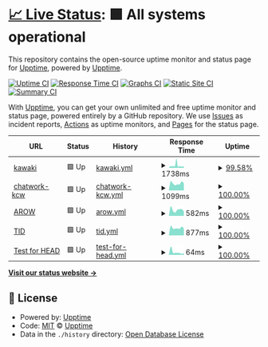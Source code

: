 # [📈 Live Status](https://upptime.github.io/upptime): <!--live status--> **🟩 All systems operational**

This repository contains the open-source uptime monitor and status page for [Upptime](https://upptime.js.org), powered by [Upptime](https://github.com/upptime/upptime).

[![Uptime CI](https://github.com/koj-co/upptime/workflows/Uptime%20CI/badge.svg)](https://github.com/koj-co/upptime/actions?query=workflow%3A%22Uptime+CI%22)
[![Response Time CI](https://github.com/koj-co/upptime/workflows/Response%20Time%20CI/badge.svg)](https://github.com/koj-co/upptime/actions?query=workflow%3A%22Response+Time+CI%22)
[![Graphs CI](https://github.com/koj-co/upptime/workflows/Graphs%20CI/badge.svg)](https://github.com/koj-co/upptime/actions?query=workflow%3A%22Graphs+CI%22)
[![Static Site CI](https://github.com/koj-co/upptime/workflows/Static%20Site%20CI/badge.svg)](https://github.com/koj-co/upptime/actions?query=workflow%3A%22Static+Site+CI%22)
[![Summary CI](https://github.com/koj-co/upptime/workflows/Summary%20CI/badge.svg)](https://github.com/koj-co/upptime/actions?query=workflow%3A%22Summary+CI%22)

With [Upptime](https://upptime.js.org), you can get your own unlimited and free uptime monitor and status page, powered entirely by a GitHub repository. We use [Issues](https://github.com/upptime/upptime/issues) as incident reports, [Actions](https://github.com/junjanjon/WatchSomeSites/actions) as uptime monitors, and [Pages](https://upptime.github.io/upptime) for the status page.

<!--start: status pages-->
<!-- This summary is generated by Upptime (https://github.com/upptime/upptime) -->
<!-- Do not edit this manually, your changes will be overwritten -->
<!-- prettier-ignore -->
| URL | Status | History | Response Time | Uptime |
| --- | ------ | ------- | ------------- | ------ |
| <img alt="" src="https://favicons.githubusercontent.com/www.pegasusknight.com" height="13"> [kawaki](https://www.pegasusknight.com) | 🟩 Up | [kawaki.yml](https://github.com/junjanjon/WatchSomeSites/commits/HEAD/history/kawaki.yml) | <details><summary><img alt="Response time graph" src="./graphs/kawaki/response-time-week.png" height="20"> 1738ms</summary><br><a href="https://junjanjon.github.io/WatchSomeSites/history/kawaki"><img alt="Response time 783" src="https://img.shields.io/endpoint?url=https%3A%2F%2Fraw.githubusercontent.com%2Fjunjanjon%2FWatchSomeSites%2FHEAD%2Fapi%2Fkawaki%2Fresponse-time.json"></a><br><a href="https://junjanjon.github.io/WatchSomeSites/history/kawaki"><img alt="24-hour response time 1404" src="https://img.shields.io/endpoint?url=https%3A%2F%2Fraw.githubusercontent.com%2Fjunjanjon%2FWatchSomeSites%2FHEAD%2Fapi%2Fkawaki%2Fresponse-time-day.json"></a><br><a href="https://junjanjon.github.io/WatchSomeSites/history/kawaki"><img alt="7-day response time 1738" src="https://img.shields.io/endpoint?url=https%3A%2F%2Fraw.githubusercontent.com%2Fjunjanjon%2FWatchSomeSites%2FHEAD%2Fapi%2Fkawaki%2Fresponse-time-week.json"></a><br><a href="https://junjanjon.github.io/WatchSomeSites/history/kawaki"><img alt="30-day response time 998" src="https://img.shields.io/endpoint?url=https%3A%2F%2Fraw.githubusercontent.com%2Fjunjanjon%2FWatchSomeSites%2FHEAD%2Fapi%2Fkawaki%2Fresponse-time-month.json"></a><br><a href="https://junjanjon.github.io/WatchSomeSites/history/kawaki"><img alt="1-year response time 783" src="https://img.shields.io/endpoint?url=https%3A%2F%2Fraw.githubusercontent.com%2Fjunjanjon%2FWatchSomeSites%2FHEAD%2Fapi%2Fkawaki%2Fresponse-time-year.json"></a></details> | <details><summary><a href="https://junjanjon.github.io/WatchSomeSites/history/kawaki">99.58%</a></summary><a href="https://junjanjon.github.io/WatchSomeSites/history/kawaki"><img alt="All-time uptime 99.84%" src="https://img.shields.io/endpoint?url=https%3A%2F%2Fraw.githubusercontent.com%2Fjunjanjon%2FWatchSomeSites%2FHEAD%2Fapi%2Fkawaki%2Fuptime.json"></a><br><a href="https://junjanjon.github.io/WatchSomeSites/history/kawaki"><img alt="24-hour uptime 100.00%" src="https://img.shields.io/endpoint?url=https%3A%2F%2Fraw.githubusercontent.com%2Fjunjanjon%2FWatchSomeSites%2FHEAD%2Fapi%2Fkawaki%2Fuptime-day.json"></a><br><a href="https://junjanjon.github.io/WatchSomeSites/history/kawaki"><img alt="7-day uptime 99.58%" src="https://img.shields.io/endpoint?url=https%3A%2F%2Fraw.githubusercontent.com%2Fjunjanjon%2FWatchSomeSites%2FHEAD%2Fapi%2Fkawaki%2Fuptime-week.json"></a><br><a href="https://junjanjon.github.io/WatchSomeSites/history/kawaki"><img alt="30-day uptime 99.85%" src="https://img.shields.io/endpoint?url=https%3A%2F%2Fraw.githubusercontent.com%2Fjunjanjon%2FWatchSomeSites%2FHEAD%2Fapi%2Fkawaki%2Fuptime-month.json"></a><br><a href="https://junjanjon.github.io/WatchSomeSites/history/kawaki"><img alt="1-year uptime 99.84%" src="https://img.shields.io/endpoint?url=https%3A%2F%2Fraw.githubusercontent.com%2Fjunjanjon%2FWatchSomeSites%2FHEAD%2Fapi%2Fkawaki%2Fuptime-year.json"></a></details>
| <img alt="" src="https://favicons.githubusercontent.com/kcw.kddi.ne.jp" height="13"> [chatwork-kcw](https://kcw.kddi.ne.jp/) | 🟩 Up | [chatwork-kcw.yml](https://github.com/junjanjon/WatchSomeSites/commits/HEAD/history/chatwork-kcw.yml) | <details><summary><img alt="Response time graph" src="./graphs/chatwork-kcw/response-time-week.png" height="20"> 1099ms</summary><br><a href="https://junjanjon.github.io/WatchSomeSites/history/chatwork-kcw"><img alt="Response time 1198" src="https://img.shields.io/endpoint?url=https%3A%2F%2Fraw.githubusercontent.com%2Fjunjanjon%2FWatchSomeSites%2FHEAD%2Fapi%2Fchatwork-kcw%2Fresponse-time.json"></a><br><a href="https://junjanjon.github.io/WatchSomeSites/history/chatwork-kcw"><img alt="24-hour response time 1106" src="https://img.shields.io/endpoint?url=https%3A%2F%2Fraw.githubusercontent.com%2Fjunjanjon%2FWatchSomeSites%2FHEAD%2Fapi%2Fchatwork-kcw%2Fresponse-time-day.json"></a><br><a href="https://junjanjon.github.io/WatchSomeSites/history/chatwork-kcw"><img alt="7-day response time 1099" src="https://img.shields.io/endpoint?url=https%3A%2F%2Fraw.githubusercontent.com%2Fjunjanjon%2FWatchSomeSites%2FHEAD%2Fapi%2Fchatwork-kcw%2Fresponse-time-week.json"></a><br><a href="https://junjanjon.github.io/WatchSomeSites/history/chatwork-kcw"><img alt="30-day response time 1078" src="https://img.shields.io/endpoint?url=https%3A%2F%2Fraw.githubusercontent.com%2Fjunjanjon%2FWatchSomeSites%2FHEAD%2Fapi%2Fchatwork-kcw%2Fresponse-time-month.json"></a><br><a href="https://junjanjon.github.io/WatchSomeSites/history/chatwork-kcw"><img alt="1-year response time 1198" src="https://img.shields.io/endpoint?url=https%3A%2F%2Fraw.githubusercontent.com%2Fjunjanjon%2FWatchSomeSites%2FHEAD%2Fapi%2Fchatwork-kcw%2Fresponse-time-year.json"></a></details> | <details><summary><a href="https://junjanjon.github.io/WatchSomeSites/history/chatwork-kcw">100.00%</a></summary><a href="https://junjanjon.github.io/WatchSomeSites/history/chatwork-kcw"><img alt="All-time uptime 99.85%" src="https://img.shields.io/endpoint?url=https%3A%2F%2Fraw.githubusercontent.com%2Fjunjanjon%2FWatchSomeSites%2FHEAD%2Fapi%2Fchatwork-kcw%2Fuptime.json"></a><br><a href="https://junjanjon.github.io/WatchSomeSites/history/chatwork-kcw"><img alt="24-hour uptime 100.00%" src="https://img.shields.io/endpoint?url=https%3A%2F%2Fraw.githubusercontent.com%2Fjunjanjon%2FWatchSomeSites%2FHEAD%2Fapi%2Fchatwork-kcw%2Fuptime-day.json"></a><br><a href="https://junjanjon.github.io/WatchSomeSites/history/chatwork-kcw"><img alt="7-day uptime 100.00%" src="https://img.shields.io/endpoint?url=https%3A%2F%2Fraw.githubusercontent.com%2Fjunjanjon%2FWatchSomeSites%2FHEAD%2Fapi%2Fchatwork-kcw%2Fuptime-week.json"></a><br><a href="https://junjanjon.github.io/WatchSomeSites/history/chatwork-kcw"><img alt="30-day uptime 100.00%" src="https://img.shields.io/endpoint?url=https%3A%2F%2Fraw.githubusercontent.com%2Fjunjanjon%2FWatchSomeSites%2FHEAD%2Fapi%2Fchatwork-kcw%2Fuptime-month.json"></a><br><a href="https://junjanjon.github.io/WatchSomeSites/history/chatwork-kcw"><img alt="1-year uptime 99.85%" src="https://img.shields.io/endpoint?url=https%3A%2F%2Fraw.githubusercontent.com%2Fjunjanjon%2FWatchSomeSites%2FHEAD%2Fapi%2Fchatwork-kcw%2Fuptime-year.json"></a></details>
| <img alt="" src="https://favicons.githubusercontent.com/arow.world" height="13"> [AROW](https://arow.world/ja/) | 🟩 Up | [arow.yml](https://github.com/junjanjon/WatchSomeSites/commits/HEAD/history/arow.yml) | <details><summary><img alt="Response time graph" src="./graphs/arow/response-time-week.png" height="20"> 582ms</summary><br><a href="https://junjanjon.github.io/WatchSomeSites/history/arow"><img alt="Response time 937" src="https://img.shields.io/endpoint?url=https%3A%2F%2Fraw.githubusercontent.com%2Fjunjanjon%2FWatchSomeSites%2FHEAD%2Fapi%2Farow%2Fresponse-time.json"></a><br><a href="https://junjanjon.github.io/WatchSomeSites/history/arow"><img alt="24-hour response time 439" src="https://img.shields.io/endpoint?url=https%3A%2F%2Fraw.githubusercontent.com%2Fjunjanjon%2FWatchSomeSites%2FHEAD%2Fapi%2Farow%2Fresponse-time-day.json"></a><br><a href="https://junjanjon.github.io/WatchSomeSites/history/arow"><img alt="7-day response time 582" src="https://img.shields.io/endpoint?url=https%3A%2F%2Fraw.githubusercontent.com%2Fjunjanjon%2FWatchSomeSites%2FHEAD%2Fapi%2Farow%2Fresponse-time-week.json"></a><br><a href="https://junjanjon.github.io/WatchSomeSites/history/arow"><img alt="30-day response time 558" src="https://img.shields.io/endpoint?url=https%3A%2F%2Fraw.githubusercontent.com%2Fjunjanjon%2FWatchSomeSites%2FHEAD%2Fapi%2Farow%2Fresponse-time-month.json"></a><br><a href="https://junjanjon.github.io/WatchSomeSites/history/arow"><img alt="1-year response time 937" src="https://img.shields.io/endpoint?url=https%3A%2F%2Fraw.githubusercontent.com%2Fjunjanjon%2FWatchSomeSites%2FHEAD%2Fapi%2Farow%2Fresponse-time-year.json"></a></details> | <details><summary><a href="https://junjanjon.github.io/WatchSomeSites/history/arow">100.00%</a></summary><a href="https://junjanjon.github.io/WatchSomeSites/history/arow"><img alt="All-time uptime 100.00%" src="https://img.shields.io/endpoint?url=https%3A%2F%2Fraw.githubusercontent.com%2Fjunjanjon%2FWatchSomeSites%2FHEAD%2Fapi%2Farow%2Fuptime.json"></a><br><a href="https://junjanjon.github.io/WatchSomeSites/history/arow"><img alt="24-hour uptime 100.00%" src="https://img.shields.io/endpoint?url=https%3A%2F%2Fraw.githubusercontent.com%2Fjunjanjon%2FWatchSomeSites%2FHEAD%2Fapi%2Farow%2Fuptime-day.json"></a><br><a href="https://junjanjon.github.io/WatchSomeSites/history/arow"><img alt="7-day uptime 100.00%" src="https://img.shields.io/endpoint?url=https%3A%2F%2Fraw.githubusercontent.com%2Fjunjanjon%2FWatchSomeSites%2FHEAD%2Fapi%2Farow%2Fuptime-week.json"></a><br><a href="https://junjanjon.github.io/WatchSomeSites/history/arow"><img alt="30-day uptime 100.00%" src="https://img.shields.io/endpoint?url=https%3A%2F%2Fraw.githubusercontent.com%2Fjunjanjon%2FWatchSomeSites%2FHEAD%2Fapi%2Farow%2Fuptime-month.json"></a><br><a href="https://junjanjon.github.io/WatchSomeSites/history/arow"><img alt="1-year uptime 100.00%" src="https://img.shields.io/endpoint?url=https%3A%2F%2Fraw.githubusercontent.com%2Fjunjanjon%2FWatchSomeSites%2FHEAD%2Fapi%2Farow%2Fuptime-year.json"></a></details>
| <img alt="" src="https://favicons.githubusercontent.com/tech.drecom.co.jp" height="13"> [TID](https://tech.drecom.co.jp) | 🟩 Up | [tid.yml](https://github.com/junjanjon/WatchSomeSites/commits/HEAD/history/tid.yml) | <details><summary><img alt="Response time graph" src="./graphs/tid/response-time-week.png" height="20"> 877ms</summary><br><a href="https://junjanjon.github.io/WatchSomeSites/history/tid"><img alt="Response time 912" src="https://img.shields.io/endpoint?url=https%3A%2F%2Fraw.githubusercontent.com%2Fjunjanjon%2FWatchSomeSites%2FHEAD%2Fapi%2Ftid%2Fresponse-time.json"></a><br><a href="https://junjanjon.github.io/WatchSomeSites/history/tid"><img alt="24-hour response time 815" src="https://img.shields.io/endpoint?url=https%3A%2F%2Fraw.githubusercontent.com%2Fjunjanjon%2FWatchSomeSites%2FHEAD%2Fapi%2Ftid%2Fresponse-time-day.json"></a><br><a href="https://junjanjon.github.io/WatchSomeSites/history/tid"><img alt="7-day response time 877" src="https://img.shields.io/endpoint?url=https%3A%2F%2Fraw.githubusercontent.com%2Fjunjanjon%2FWatchSomeSites%2FHEAD%2Fapi%2Ftid%2Fresponse-time-week.json"></a><br><a href="https://junjanjon.github.io/WatchSomeSites/history/tid"><img alt="30-day response time 911" src="https://img.shields.io/endpoint?url=https%3A%2F%2Fraw.githubusercontent.com%2Fjunjanjon%2FWatchSomeSites%2FHEAD%2Fapi%2Ftid%2Fresponse-time-month.json"></a><br><a href="https://junjanjon.github.io/WatchSomeSites/history/tid"><img alt="1-year response time 912" src="https://img.shields.io/endpoint?url=https%3A%2F%2Fraw.githubusercontent.com%2Fjunjanjon%2FWatchSomeSites%2FHEAD%2Fapi%2Ftid%2Fresponse-time-year.json"></a></details> | <details><summary><a href="https://junjanjon.github.io/WatchSomeSites/history/tid">100.00%</a></summary><a href="https://junjanjon.github.io/WatchSomeSites/history/tid"><img alt="All-time uptime 100.00%" src="https://img.shields.io/endpoint?url=https%3A%2F%2Fraw.githubusercontent.com%2Fjunjanjon%2FWatchSomeSites%2FHEAD%2Fapi%2Ftid%2Fuptime.json"></a><br><a href="https://junjanjon.github.io/WatchSomeSites/history/tid"><img alt="24-hour uptime 100.00%" src="https://img.shields.io/endpoint?url=https%3A%2F%2Fraw.githubusercontent.com%2Fjunjanjon%2FWatchSomeSites%2FHEAD%2Fapi%2Ftid%2Fuptime-day.json"></a><br><a href="https://junjanjon.github.io/WatchSomeSites/history/tid"><img alt="7-day uptime 100.00%" src="https://img.shields.io/endpoint?url=https%3A%2F%2Fraw.githubusercontent.com%2Fjunjanjon%2FWatchSomeSites%2FHEAD%2Fapi%2Ftid%2Fuptime-week.json"></a><br><a href="https://junjanjon.github.io/WatchSomeSites/history/tid"><img alt="30-day uptime 100.00%" src="https://img.shields.io/endpoint?url=https%3A%2F%2Fraw.githubusercontent.com%2Fjunjanjon%2FWatchSomeSites%2FHEAD%2Fapi%2Ftid%2Fuptime-month.json"></a><br><a href="https://junjanjon.github.io/WatchSomeSites/history/tid"><img alt="1-year uptime 100.00%" src="https://img.shields.io/endpoint?url=https%3A%2F%2Fraw.githubusercontent.com%2Fjunjanjon%2FWatchSomeSites%2FHEAD%2Fapi%2Ftid%2Fuptime-year.json"></a></details>
| <img alt="" src="https://favicons.githubusercontent.com/www.google.com" height="13"> [Test for HEAD](https://www.google.com) | 🟩 Up | [test-for-head.yml](https://github.com/junjanjon/WatchSomeSites/commits/HEAD/history/test-for-head.yml) | <details><summary><img alt="Response time graph" src="./graphs/test-for-head/response-time-week.png" height="20"> 64ms</summary><br><a href="https://junjanjon.github.io/WatchSomeSites/history/test-for-head"><img alt="Response time 54" src="https://img.shields.io/endpoint?url=https%3A%2F%2Fraw.githubusercontent.com%2Fjunjanjon%2FWatchSomeSites%2FHEAD%2Fapi%2Ftest-for-head%2Fresponse-time.json"></a><br><a href="https://junjanjon.github.io/WatchSomeSites/history/test-for-head"><img alt="24-hour response time 46" src="https://img.shields.io/endpoint?url=https%3A%2F%2Fraw.githubusercontent.com%2Fjunjanjon%2FWatchSomeSites%2FHEAD%2Fapi%2Ftest-for-head%2Fresponse-time-day.json"></a><br><a href="https://junjanjon.github.io/WatchSomeSites/history/test-for-head"><img alt="7-day response time 64" src="https://img.shields.io/endpoint?url=https%3A%2F%2Fraw.githubusercontent.com%2Fjunjanjon%2FWatchSomeSites%2FHEAD%2Fapi%2Ftest-for-head%2Fresponse-time-week.json"></a><br><a href="https://junjanjon.github.io/WatchSomeSites/history/test-for-head"><img alt="30-day response time 63" src="https://img.shields.io/endpoint?url=https%3A%2F%2Fraw.githubusercontent.com%2Fjunjanjon%2FWatchSomeSites%2FHEAD%2Fapi%2Ftest-for-head%2Fresponse-time-month.json"></a><br><a href="https://junjanjon.github.io/WatchSomeSites/history/test-for-head"><img alt="1-year response time 54" src="https://img.shields.io/endpoint?url=https%3A%2F%2Fraw.githubusercontent.com%2Fjunjanjon%2FWatchSomeSites%2FHEAD%2Fapi%2Ftest-for-head%2Fresponse-time-year.json"></a></details> | <details><summary><a href="https://junjanjon.github.io/WatchSomeSites/history/test-for-head">100.00%</a></summary><a href="https://junjanjon.github.io/WatchSomeSites/history/test-for-head"><img alt="All-time uptime 100.00%" src="https://img.shields.io/endpoint?url=https%3A%2F%2Fraw.githubusercontent.com%2Fjunjanjon%2FWatchSomeSites%2FHEAD%2Fapi%2Ftest-for-head%2Fuptime.json"></a><br><a href="https://junjanjon.github.io/WatchSomeSites/history/test-for-head"><img alt="24-hour uptime 100.00%" src="https://img.shields.io/endpoint?url=https%3A%2F%2Fraw.githubusercontent.com%2Fjunjanjon%2FWatchSomeSites%2FHEAD%2Fapi%2Ftest-for-head%2Fuptime-day.json"></a><br><a href="https://junjanjon.github.io/WatchSomeSites/history/test-for-head"><img alt="7-day uptime 100.00%" src="https://img.shields.io/endpoint?url=https%3A%2F%2Fraw.githubusercontent.com%2Fjunjanjon%2FWatchSomeSites%2FHEAD%2Fapi%2Ftest-for-head%2Fuptime-week.json"></a><br><a href="https://junjanjon.github.io/WatchSomeSites/history/test-for-head"><img alt="30-day uptime 100.00%" src="https://img.shields.io/endpoint?url=https%3A%2F%2Fraw.githubusercontent.com%2Fjunjanjon%2FWatchSomeSites%2FHEAD%2Fapi%2Ftest-for-head%2Fuptime-month.json"></a><br><a href="https://junjanjon.github.io/WatchSomeSites/history/test-for-head"><img alt="1-year uptime 100.00%" src="https://img.shields.io/endpoint?url=https%3A%2F%2Fraw.githubusercontent.com%2Fjunjanjon%2FWatchSomeSites%2FHEAD%2Fapi%2Ftest-for-head%2Fuptime-year.json"></a></details>

<!--end: status pages-->

[**Visit our status website →**](https://upptime.github.io/upptime)

## 📄 License

- Powered by: [Upptime](https://github.com/upptime/upptime)
- Code: [MIT](./LICENSE) © [Upptime](https://upptime.js.org)
- Data in the `./history` directory: [Open Database License](https://opendatacommons.org/licenses/odbl/1-0/)
